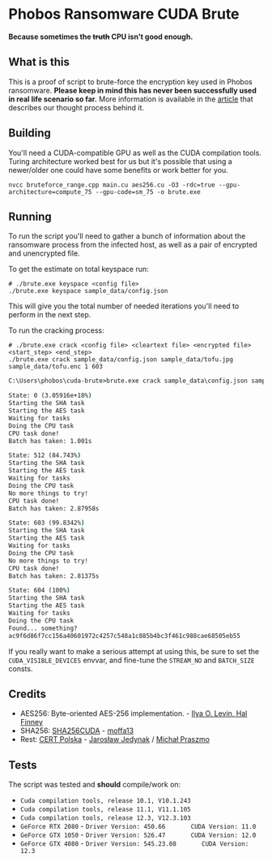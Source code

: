 # Phobos Ransomware CUDA Brute

**Because sometimes the ~~truth~~ CPU isn't good enough.**

## What is this

This is a proof of script to brute-force the encryption key used in Phobos ransomware. **Please keep in mind this has never been successfully used in real life scenario so far.** More information is available in the [article](https://cert.pl/en/posts/2023/02/breaking-phobos/) that describes our thought process behind it.

## Building

You'll need a CUDA-compatible GPU as well as the CUDA compilation tools. Turing architecture worked best for us but it's possible that using a newer/older one could have some benefits or work better for you.

```shell
nvcc bruteforce_range.cpp main.cu aes256.cu -O3 -rdc=true --gpu-architecture=compute_75 --gpu-code=sm_75 -o brute.exe
```

## Running

To run the script you'll need to gather a bunch of information about the ransomware process from the infected host, as well as a pair of encrypted and unencrypted file.

To get the estimate on total keyspace run:

```shell
# ./brute.exe keyspace <config file>
./brute.exe keyspace sample_data/config.json
```

This will give you the total number of needed iterations you'll need to perform in the next step.


To run the cracking process:
```shell
# ./brute.exe crack <config file> <cleartext file> <encrypted file> <start_step> <end_step>
./brute.exe crack sample_data/config.json sample_data/tofu.jpg sample_data/tofu.enc 1 603
```

```cmd
C:\Users\phobos\cuda-brute>brute.exe crack sample_data\config.json sample_data\tofu.jpg sample_data\tofu.enc 1 603

State: 0 (3.05916e+18%)
Starting the SHA task
Starting the AES task
Waiting for tasks
Doing the CPU task
CPU task done!
Batch has taken: 1.001s

State: 512 (84.743%)
Starting the SHA task
Starting the AES task
Waiting for tasks
Doing the CPU task
No more things to try!
CPU task done!
Batch has taken: 2.87958s

State: 603 (99.8342%)
Starting the SHA task
Starting the AES task
Waiting for tasks
Doing the CPU task
No more things to try!
CPU task done!
Batch has taken: 2.81375s

State: 604 (100%)
Starting the SHA task
Starting the AES task
Waiting for tasks
Doing the CPU task
Found... something?
ac9f6d86f7cc156a40601972c4257c548a1c885b4bc3f461c988cae68505eb55
```

If you really want to make a serious attempt at using this, be sure to set the `CUDA_VISIBLE_DEVICES` envvar, and fine-tune the `STREAM_NO` and `BATCH_SIZE` consts.

## Credits

* AES256: Byte-oriented AES-256 implementation. - [Ilya O. Levin, Hal Finney](http://www.literatecode.com)
* SHA256: [SHA256CUDA](https://github.com/moffa13/SHA256CUDA) - [moffa13](https://github.com/moffa13)
* Rest: [CERT Polska](https://cert.pl/) - [Jarosław Jedynak](https://tailcall.net/) / [Michał Praszmo](https://naz.p4.team/)

## Tests

The script was tested and **should** compile/work on:

* `Cuda compilation tools, release 10.1, V10.1.243`
* `Cuda compilation tools, release 11.1, V11.1.105`
* `Cuda compilation tools, release 12.3, V12.3.103`
* `GeForce RTX 2080` - `Driver Version: 450.66       CUDA Version: 11.0`
* `GeForce GTX 1050` - `Driver Version: 526.47       CUDA Version: 12.0`
* `GeForce GTX 4080` - `Driver Version: 545.23.08       CUDA Version: 12.3`

